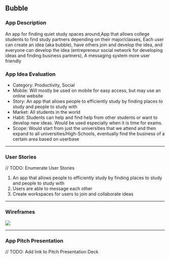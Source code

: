 ## Bubble

### App Description
An app for finding quiet study spaces around,App that allows college students to find study partners depending on their major/classes, Each user can create an idea (aka bubble), have others join and develop the idea, and everyone can develop the idea (entrepreneur social network for developing ideas and finding business partners), A messaging system more user friendly

### App Idea Evaluation
- Category: Productivity, Social
- Mobile: Will mostly be used on mobile for easy access, but may use an online website
- Story: An app that allows people to efficiently study by finding places to study and people to study with
- Market: All students in the world
- Habit: Students can help and find help from other students or want to develop new ideas. Would be used especially when it is time for exams.
- Scope: Would start from just the universities that we attend and then expand to all universities/High-Schools, eventually find the business of a certain area based on userbase

---

### User Stories
// TODO: Enumerate User Stories
1. An app that allows people to efficiently study by finding places to study and people to study with
2. Users are able to message each other
3. Create workspaces for users to join and collaborate ideas

---

### Wireframes
<img src="https://media.giphy.com/media/6AiISsGMqQuhUaVjib/giphy.gif">

---

### App Pitch Presentation
// TODO: Add link to Pitch Presentation Deck
